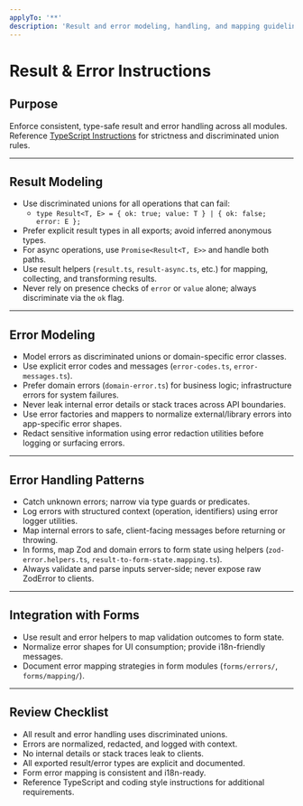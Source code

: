 ```yaml
---
applyTo: '**'
description: 'Result and error modeling, handling, and mapping guidelines for Next.js + TypeScript monorepo.'
---
```


# Result & Error Instructions

## Purpose

Enforce consistent, type-safe result and error handling across all modules.  
Reference [TypeScript Instructions](./typescript.instructions.md) for strictness and discriminated union rules.

---

## Result Modeling

- Use discriminated unions for all operations that can fail:
    - `type Result<T, E> = { ok: true; value: T } | { ok: false; error: E };`
- Prefer explicit result types in all exports; avoid inferred anonymous types.
- For async operations, use `Promise<Result<T, E>>` and handle both paths.
- Use result helpers (`result.ts`, `result-async.ts`, etc.) for mapping, collecting, and transforming results.
- Never rely on presence checks of `error` or `value` alone; always discriminate via the `ok` flag.

---

## Error Modeling

- Model errors as discriminated unions or domain-specific error classes.
- Use explicit error codes and messages (`error-codes.ts`, `error-messages.ts`).
- Prefer domain errors (`domain-error.ts`) for business logic; infrastructure errors for system failures.
- Never leak internal error details or stack traces across API boundaries.
- Use error factories and mappers to normalize external/library errors into app-specific error shapes.
- Redact sensitive information using error redaction utilities before logging or surfacing errors.

---

## Error Handling Patterns

- Catch unknown errors; narrow via type guards or predicates.
- Log errors with structured context (operation, identifiers) using error logger utilities.
- Map internal errors to safe, client-facing messages before returning or throwing.
- In forms, map Zod and domain errors to form state using helpers (`zod-error.helpers.ts`,
  `result-to-form-state.mapping.ts`).
- Always validate and parse inputs server-side; never expose raw ZodError to clients.

---

## Integration with Forms

- Use result and error helpers to map validation outcomes to form state.
- Normalize error shapes for UI consumption; provide i18n-friendly messages.
- Document error mapping strategies in form modules (`forms/errors/`, `forms/mapping/`).

---

## Review Checklist

- All result and error handling uses discriminated unions.
- Errors are normalized, redacted, and logged with context.
- No internal details or stack traces leak to clients.
- All exported result/error types are explicit and documented.
- Form error mapping is consistent and i18n-ready.
- Reference TypeScript and coding style instructions for additional requirements.
